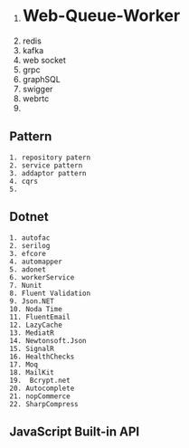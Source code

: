 1. # Web-Queue-Worker
2.  redis
3. kafka
4. web socket
5. grpc
6.  graphSQL
7. swigger
8. webrtc
9. 


## Pattern 
	1. repository patern 
	2. service pattern 
	3. addaptor pattern
	4. cqrs
	5. 
	

## Dotnet 
	1. autofac 
	2. serilog
	3. efcore
	4. automapper
	5. adonet
	6. workerService 
	7. Nunit
	8. Fluent Validation
	9. Json.NET
	10. Noda Time
	11. FluentEmail
	12. LazyCache
	13. MediatR
	14. Newtonsoft.Json
	15. SignalR
	16. HealthChecks
	17. Moq
	18. MailKit
	19.  Bcrypt.net
	20. Autocomplete
	21. nopCommerce
	22. SharpCompress





## JavaScript  Built-in API
